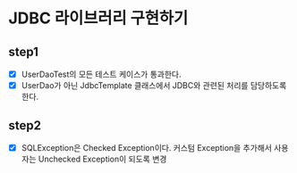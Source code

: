 # JDBC 라이브러리 구현하기

## step1
- [x] UserDaoTest의 모든 테스트 케이스가 통과한다.
- [x] UserDao가 아닌 JdbcTemplate 클래스에서 JDBC와 관련된 처리를 담당하도록 한다.

## step2 
- [x] SQLException은 Checked Exception이다. 커스텀 Exception을 추가해서 사용자는 Unchecked Exception이 되도록 변경 

